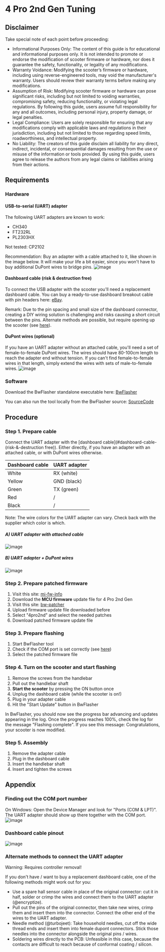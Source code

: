 # 4 Pro 2nd Gen Tuning

## Disclaimer
Take special note of each point before proceeding:

- Informational Purposes Only: The content of this guide is for educational and informational purposes only. It is not intended to promote or endorse the modification of scooter firmware or hardware, nor does it guarantee the safety, functionality, or legality of any modifications.
- Warranty Voidance: Modifying the scooter’s firmware or hardware, including using reverse-engineered tools, may void the manufacturer's warranty. Users should review their warranty terms before making any modifications.
- Assumption of Risk: Modifying scooter firmware or hardware can pose significant risks, including but not limited to voiding warranties, compromising safety, reducing functionality, or violating legal regulations. By following this guide, users assume full responsibility for any and all outcomes, including personal injury, property damage, or legal penalties.
- Legal Compliance: Users are solely responsible for ensuring that any modifications comply with applicable laws and regulations in their jurisdiction, including but not limited to those regarding speed limits, roadworthiness, and intellectual property.
- No Liability: The creators of this guide disclaim all liability for any direct, indirect, incidental, or consequential damages resulting from the use or misuse of the information or tools provided. By using this guide, users agree to release the authors from any legal claims or liabilities arising from their actions.

## Requirements
### Hardware
#### USB-to-serial (UART) adapter
The following UART adapters are known to work:

- CH340
- FT232RL
- PL2303HX

Not tested: CP2102

Recommendation: Buy an adapter with a cable attached to it, like shown in the image below. It will make your life a bit easier, since you won't have to buy additional DuPont wires to bridge pins.
![image](resources/usb_uart_cable.png)

#### Dashboard cable (risk & destruction free)
To connect the USB adapter with the scooter you'll need a replacement dashboard cable. You can buy a ready-to-use dashboard breakout cable with pin headers here: [eBay](https://www.ebay.de/itm/356316680470).

Remark: Due to the pin spacing and small size of the dashboard connector, creating a DIY wiring solution is challenging and risks causing a short circuit between the pins. Alternate methods are possible, but require opening up the scooter (see [here](#alternate-methods-to-connect-the-uart-adapter)).

#### DuPont wires (optional)
If you have an UART adapter without an attached cable, you'll need a set of female-to-female DuPont wires. The wires should have 80-100cm length to reach the adapter end without tension. If you can't find female-to-female wires in that length, simply extend the wires with sets of male-to-female wires.
![image](resources/dupont_collection.png)

### Software
Download the BwFlasher standalone executable here: [BwFlasher](https://github.com/scooterteam/bw-flasher/releases/latest)

You can also run the tool locally from the BwFlasher source: [SourceCode](https://github.com/scooterteam/bw-flasher)

## Procedure

### Step 1. Prepare cable
Connect the UART adapter with the [dashboard cable](#dashboard-cable-(risk-&-destruction free)). Either directly, if you have an adapter with an attached cable, or with DuPont wires otherwise.

Dashboard cable | UART adapter
-- | --
White | RX (white)
Yellow | GND (black)
Green | TX (green)
Red | /
Black | /

Note: The wire colors for the UART adapter can vary. Check back with the supplier which color is which.

##### A) UART adapter with attached cable
![image](resources/uart_connection_direct.png)

##### B) UART adapter + DuPont wires
![image](resources/uart_connection_dupont.png)

### Step 2. Prepare patched firmware
1. Visit this site: [mi-fw-info](https://mi-fw-info.streamlit.app)
1. Download the **MCU firmware** update file for 4 Pro 2nd Gen
1. Visit this site: [bw-patcher](https://bw-patcher.streamlit.app)
1. Upload firmware update file downloaded before
1. Select "4pro2nd" and select the needed patches
1. Download patched firmware update file

### Step 3. Prepare flashing
1. Start BwFlasher tool
1. Check if the COM port is set correctly (see [here](#finding-out-the-com-port-number))
1. Select the patched firmware file


### Step 4. Turn on the scooter and start flashing
1. Remove the screws from the handlebar
1. Pull out the handlebar shaft
1. **Start the scooter** by pressing the ON button once
1. Unplug the dashboard cable (while the scooter is on!)
1. Plug in your adapter cable
1. Hit the "Start Update" button in BwFlasher

In BwFlasher, you should now see the progress bar advancing and updates appearing in the log. Once the progress reaches 100%, check the log for the message "Flashing complete". If you see this message: Congratulations, your scooter is now modified.

### Step 5. Assembly
1. Remove the adapter cable
2. Plug in the dashboard cable
3. Insert the handlebar shaft
4. Insert and tighten the screws

## Appendix

### Finding out the COM port number
On Windows: Open the Device Manager and look for "Ports (COM & LPT)". The UART adapter should show up there together with the COM port.
![image](resources/bwflasher_port.png)

### Dashboard cable pinout
![image](resources/dash_cable_pinout.png)

### Alternate methods to connect the UART adapter
Warning: Requires controller removal!

If you don't have / want to buy a replacement dashboard cable, one of the following methods might work out for you:

- Use a spare hall sensor cable in place of the original connector: cut it in half, solder or crimp the wires and connect them to the UART adapter (@encryptize).
- Pull out the pins of the original connector, then take new wires, crimp them and insert them into the connector. Connect the other end of the wires to the UART adapter.
- Needle method (@turbojeet): Take household needles, cut off the wide thread ends and insert them into female dupont connectors. Stick those needles into the connector alongside the original pins / wires.
- Soldering wires directly to the PCB: Unfeasible in this case, because the contacts are difficult to reach because of conformal coating / silicon.
